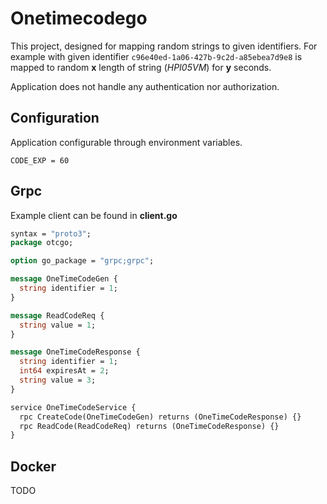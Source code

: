 # Onetimecodego

This project, designed for mapping random strings to given identifiers. For example with given identifier `c96e40ed-1a06-427b-9c2d-a85ebea7d9e8`
is mapped to random **x** length of string (*HPI05VM*) for **y** seconds. 

Application does not handle any authentication nor authorization.

## Configuration

Application configurable through environment variables.

```
CODE_EXP = 60
```

## Grpc

Example client can be found in **client.go**

```protobuf
syntax = "proto3";
package otcgo;

option go_package = "grpc;grpc";

message OneTimeCodeGen {
  string identifier = 1;
}

message ReadCodeReq {
  string value = 1;
}

message OneTimeCodeResponse {
  string identifier = 1;
  int64 expiresAt = 2;
  string value = 3;
}

service OneTimeCodeService {
  rpc CreateCode(OneTimeCodeGen) returns (OneTimeCodeResponse) {}
  rpc ReadCode(ReadCodeReq) returns (OneTimeCodeResponse) {}
}
```

## Docker

TODO
